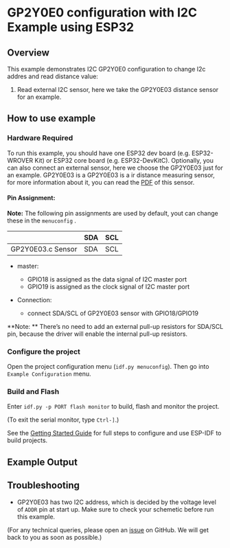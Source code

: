 #  GP2Y0E0 configuration with I2C Example using ESP32

## Overview

This example demonstrates I2C GP2Y0E0 configuration to change I2c addres and read distance value:

1. Read external I2C sensor, here we take the GP2Y0E03 distance sensor  for an example.

## How to use example

### Hardware Required

To run this example, you should have one ESP32 dev board (e.g. ESP32-WROVER Kit) or ESP32 core board (e.g. ESP32-DevKitC). Optionally, you can also connect an external sensor, here we choose the GP2Y0E03 just for an example. GP2Y0E03 is a GP2Y0E03 is a ir distance measuring sensor, for more information about it, you can read the [PDF](https://global.sharp/products/device-china/lineup/data/pdf/datasheet/gp2y0e03_e.pdf) of this sensor.

#### Pin Assignment:

**Note:** The following pin assignments are used by default, yout can change these  in the `menuconfig` .

|                  | SDA    | SCL    |
| ---------------- | ------ | ------ |
| GP2Y0E03.c Sensor    | SDA    | SCL    |


- master:
  - GPIO18 is assigned as the data signal of I2C master port
  - GPIO19 is assigned as the clock signal of I2C master port

- Connection:
  - connect SDA/SCL of GP2Y0E03 sensor with GPIO18/GPIO19

**Note: ** There’s no need to add an external pull-up resistors for SDA/SCL pin, because the driver will enable the internal pull-up resistors.

### Configure the project

Open the project configuration menu (`idf.py menuconfig`). Then go into `Example Configuration` menu.

### Build and Flash

Enter `idf.py -p PORT flash monitor` to build, flash and monitor the project.

(To exit the serial monitor, type ``Ctrl-]``.)

See the [Getting Started Guide](https://docs.espressif.com/projects/esp-idf/en/latest/get-started/index.html) for full steps to configure and use ESP-IDF to build projects.

## Example Output


## Troubleshooting

- GP2Y0E03 has two I2C address, which is decided by the voltage level of `ADDR` pin at start up. Make sure to check your schemetic before run this example.

(For any technical queries, please open an [issue](https://github.com/espressif/esp-idf/issues) on GitHub. We will get back to you as soon as possible.)
